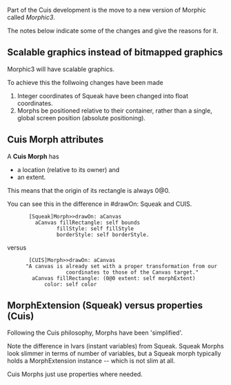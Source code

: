 
Part of the Cuis development is the move to a new version of Morphic called *Morphic3*.

The notes below indicate some of the changes and give the reasons for it.


Scalable graphics instead of bitmapped graphics
-----------------------------------------------

Morphic3 will have scalable graphics.

To achieve this the follwoing changes have been made
1. Integer coordinates of Squeak have been changed into float coordinates.
2. Morphs be positioned relative to their container, rather than a single, global screen position (absolute positioning).
   
   
Cuis Morph attributes
---------------------

A **Cuis Morph** has 
- a location (relative to its owner) and 
- an extent.

This means that the origin of its rectangle is always 0@0.

You can see this in the difference in #drawOn: Squeak and CUIS.


           [Squeak]Morph>>drawOn: aCanvas
             aCanvas fillRectangle: self bounds
                    fillStyle: self fillStyle
                    borderStyle: self borderStyle.

versus


           [CUIS]Morph>>drawOn: aCanvas
          "A canvas is already set with a proper transformation from our
                       coordinates to those of the Canvas target."
            aCanvas fillRectangle: (0@0 extent: self morphExtent)
                color: self color


MorphExtension (Squeak) versus properties (Cuis)
------------------------------------------------

Following the Cuis philosophy, Morphs have been 'simplified'.

Note the difference in Ivars (instant variables) from Squeak. 
Squeak Morphs look slimmer in terms of number of variables, but a Squeak morph typically  holds 
a MorphExtension instance -- which is not slim at all.

Cuis Morphs just use properties where needed.
